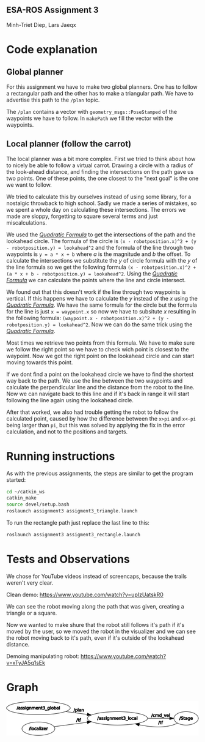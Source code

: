 ESA-ROS Assignment 3
--------------------

Minh-Triet Diep, Lars Jaeqx

# Code explanation

## Global planner  
For this assignment we have to make two global planners. One has to follow a rectangular path and the other has to make a triangular path. We have to advertise this path to the `/plan` topic.  
  
The `/plan` contains a vector with `geometry_msgs::PoseStamped` of the waypoints we have to follow. In `makePath` we fill the vector with the waypoints.

## Local planner (follow the carrot)  
The local planner was a bit more complex. First we tried to think about how to nicely be able to follow a virtual carrot. Drawing a circle with a radius of the look-ahead distance, and finding the intersections on the path gave us two points. One of these points, the one closest to the "next goal" is the one we want to follow.

We tried to calculate this by ourselves instead of using some library, for a nostalgic throwback to high school. Sadly we made a series of mistakes, so we spent a whole day on calculating these intersections. The errors we made are sloppy, forgetting to square several terms and just miscalculations.

We used the [*Quadratic Formula*](http://www.purplemath.com/modules/quadform.htm) to get the intersections of the path and the lookahead circle. The formula of the circle is `(x - robotposition.x)^2 + (y - robotposition.y) = lookahead^2` and the formula of the line through two waypoints is `y = a * x + b` where *a* is the magnitude and *b* the offset. To calculate the intersections we substitute the *y* of circle formula with the *y* of the line formula so we get the following formula `(x - robotposition.x)^2 + (a * x + b - robotposition.y) = lookahead^2`. Using the [*Quadratic Formula*](http://www.purplemath.com/modules/quadform.htm) we can calculate the points where the line and circle intersect.

We found out that this doesn't work if the line through two waypoints is vertical. If this happens we have to calculate the *y* instead of the *x* using the [*Quadratic Formula*](http://www.purplemath.com/modules/quadform.htm). We have the same formula for the circle but the formula for the line is just `x = waypoint.x` so now we have to subsitute *x* resulting in the following formula: `(waypoint.x - robotposition.x)^2 + (y - robotposition.y) = lookahead^2`. Now we can do the same trick using the [*Quadratic Formula*](http://www.purplemath.com/modules/quadform.htm).

Most times we retrieve two points from this formula. We have to make sure we follow the right point so we have to check wich point is closest to the waypoint. Now we got the right point on the lookahead circle and can start moving towards this point.

If we dont find a point on the lookahead circle we have to find the shortest way back to the path. We use the line between the two waypoints and calculate the perpendicular line and the distance from the robot to the line. Now we can navigate back to this line and if it's back in range it will start following the line again using the lookahead circle.

After that worked, we also had trouble getting the robot to follow the calculated point, caused by how the difference between the `x>pi` and `x<-pi` being larger than `pi`, but this was solved by applying the fix in the error calculation, and not to the positions and targets.

# Running instructions  

As with the previous assignments, the steps are similar to get the program started:

```sh
cd ~/catkin_ws
catkin_make
source devel/setup.bash
roslaunch assignment3 assigment3_triangle.launch
```

To run the rectangle path just replace the last line to this:

```sh
roslaunch assignment3 assigment3_rectangle.launch
```

# Tests and Observations

We chose for YouTube videos instead of screencaps, because the trails weren't very clear. 

Clean demo:
https://www.youtube.com/watch?v=upIzUatskR0

We can see the robot moving along the path that was given, creating a triangle or a square.

Now we wanted to make shure that the robot still follows it's path if it's moved by the user, so we moved the robot in the visualizer and we can see the robot moving back to it's path, even if it's outside of the lookahead distance.

Demoing manipulating robot:
https://www.youtube.com/watch?v=xTyJA5q1sEk

# Graph 

![Graph](./assignment3-rosgraph.png)